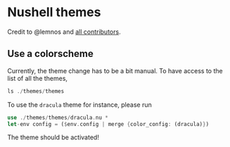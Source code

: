# Nushell themes

Credit to @lemnos and [all contributors](https://github.com/lemnos/theme.sh/blob/master/CREDITS.md).

## Use a colorscheme
Currently, the theme change has to be a bit manual.
To have access to the list of all the themes,
```rust
ls ./themes/themes
```

To use the `dracula` theme for instance, please run
```rust
use ./themes/themes/dracula.nu *
let-env config = ($env.config | merge {color_config: (dracula)})
```

The theme should be activated!
